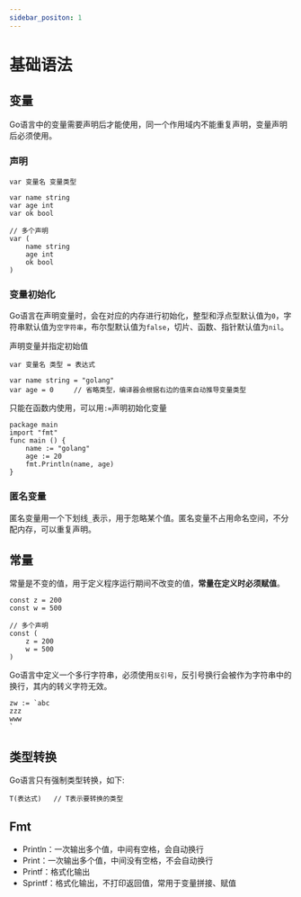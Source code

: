 ```yaml
---
sidebar_positon: 1
---
```


# 基础语法

## 变量
Go语言中的变量需要声明后才能使用，同一个作用域内不能重复声明，变量声明后必须使用。

### 声明
```golang
var 变量名 变量类型

var name string
var age int
var ok bool

// 多个声明
var (
    name string
    age int
    ok bool
)
```

### 变量初始化
Go语言在声明变量时，会在对应的内存进行初始化，整型和浮点型默认值为`0`，字符串默认值为`空字符串`，布尔型默认值为`false`，切片、函数、指针默认值为`nil`。

声明变量并指定初始值
```golang
var 变量名 类型 = 表达式

var name string = "golang"
var age = 0     // 省略类型，编译器会根据右边的值来自动推导变量类型
```

只能在函数内使用，可以用`:=`声明初始化变量
```golang
package main
import "fmt"
func main () {
    name := "golang"
    age := 20
    fmt.Println(name, age)
}
```

### 匿名变量
匿名变量用一个下划线`_`表示，用于忽略某个值。匿名变量不占用命名空间，不分配内存，可以重复声明。

## 常量
常量是不变的值，用于定义程序运行期间不改变的值，**常量在定义时必须赋值**。
```golang
const z = 200
const w = 500

// 多个声明
const (
    z = 200
    w = 500
)
```

Go语言中定义一个多行字符串，必须使用`反引号`，反引号换行会被作为字符串中的换行，其内的转义字符无效。
```
zw := `abc
zzz
www
`
```

## 类型转换
Go语言只有强制类型转换，如下:
```golang
T(表达式)   // T表示要转换的类型
```

## Fmt
- Println：一次输出多个值，中间有空格，会自动换行
- Print：一次输出多个值，中间没有空格，不会自动换行
- Printf：格式化输出
- Sprintf：格式化输出，不打印返回值，常用于变量拼接、赋值
